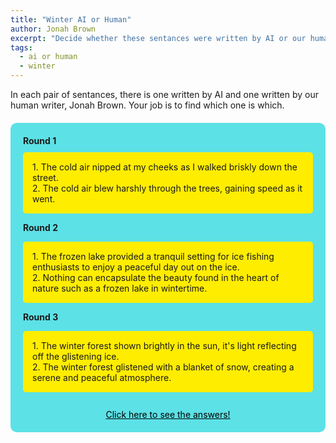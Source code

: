 ```yaml
---
title: "Winter AI or Human"
author: Jonah Brown
excerpt: "Decide whether these sentances were written by AI or our human writer."
tags: 
  - ai or human
  - winter
--- 
```

In each pair of sentances, there is one written by AI and one written by our human writer, Jonah Brown.
Your job is to find which one is which.
<div style="background-color: #5ce1e6; padding: 20px; border-radius: 10px; margin: 20px 0;">
<strong>Round 1</strong>
<div style="background-color: #ffed00; padding: 15px; border-radius: 5px; margin: 10px 0;">
1. The cold air nipped at my cheeks as I walked briskly down the street.<br> 
2. The cold air blew harshly through the trees, gaining speed as it went.
</div>

<strong>Round 2</strong>
<div style="background-color: #ffed00; padding: 15px; border-radius: 5px; margin: 10px 0;">
1. The frozen lake provided a tranquil setting for ice fishing enthusiasts to enjoy a peaceful day out on the ice.<br>  
2. Nothing can encapsulate the beauty found in the heart of nature such as a frozen lake in wintertime.
</div>

<strong>Round 3</strong>
<div style="background-color: #ffed00; padding: 15px; border-radius: 5px; margin: 10px 0;">
1. The winter forest shown brightly in the sun, it's light reflecting off the glistening ice. <br> 
2. The winter forest glistened with a blanket of snow, creating a serene and peaceful atmosphere.
</div>

<br>
<div style="text-align: center;">
<a href="{{site.baseurl}}/secrets/AI or human answers 1-5-25.md" class="button" style="color: black;">Click here to see the answers!</a>
</div>